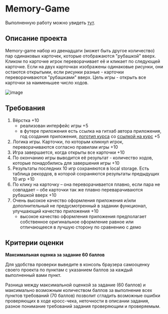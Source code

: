 # Memory-Game

Выполненную работу можно увидеть [тут](https://vladimirmakarof.github.io/Memory-Game/).

## Описание проекта
Memory-game набор из двенадцати (может быть другое количество) пар одинаковых карточек, которые отображаются "рубашкой" вверх. Кликом по карточке игрок переворачивает её и кликает по следующей карточке. Если на двух карточках изображены одинаковые рисунки, они остаются открытыми, если рисунки разные - карточки переворачиваются "рубашками" вверх. Цель игры - открыть все карточки за наименьшее число ходов. 


![image](https://user-images.githubusercontent.com/10245800/161217825-eda15346-a8b3-46af-b921-5da4d3cfe9ea.png)



## Требования
1. Вёрстка +10
   - реализован интерфейс игры +5
   - в футере приложения есть ссылка на гитхаб автора приложения, год создания приложения, [логотип курса](https://rs.school/images/rs_school_js.svg) со [ссылкой на курс](https://rs.school/js-stage0/) +5
2. Логика игры. Карточки, по которым кликнул игрок, переворачиваются согласно правилам игры +10
3. Игра завершается, когда открыты все карточки +10
4. По окончанию игры выводится её результат - количество ходов, которые понадобились для завершения игры +10 
5. Результаты последних 10 игр сохраняются в local storage. Есть таблица рекордов, в которой сохраняются результаты предыдущих 10 игр +10
6. По клику на карточку – она переворачивается плавно, если пара не совпадает – обе карточки так же плавно переварачиваются рубашкой вверх +10
7. Очень высокое качество оформления приложения и/или дополнительный не предусмотренный в задании функционал, улучшающий качество приложения +10
   - высокое качество оформления приложения предполагает собственное оригинальное оформление равное или отличающееся в лучшую сторону по сравнению с демо

## Критерии оценки

**Максимальная оценка за задание 60 баллов**  

Для удобства проверки выведите в консоль браузера самооценку своего проекта по пунктам с указанием баллов за каждый выполненный вами пункт.

Разница между максимальной оценкой за задание (60 баллов) и максимально возможным количеством баллов за выполнение всех пунктов требований (70 баллов) позволит сгладить возможные ошибки проверяющих в ходе кросс-чека, неточности в описании задания, разное понимание требований задания проверяющим и проверяемым.
